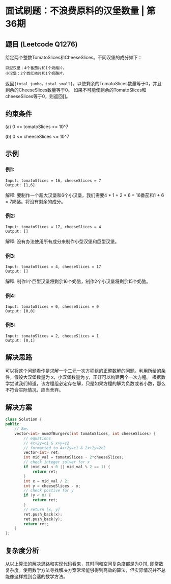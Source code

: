 # 面试刷题：不浪费原料的汉堡数量 | 第36期

## 题目 (Leetcode Q1276)

给定两个整数TomatoSlices和CheeseSlices。不同汉堡的成分如下：

```
巨型汉堡：4个番茄片和1个奶酪片。
小汉堡：2个西红柿片和1个奶酪片。
```

返回`[total_jumbo，total_small]`，以使剩余的TomatoSlices数量等于0，并且剩余的CheeseSlices数量等于0。
如果不可能使剩余的TomatoSlices和cheeseSlices等于0，则返回[]。

## 约束条件

(a) 0 <= tomatoSlices <= 10^7

(b) 0 <= cheeseSlices <= 10^7

## 示例

### 例1:

```
Input: tomatoSlices = 16, cheeseSlices = 7
Output: [1,6]
```

解释: 要制作一个超大汉堡和6个小汉堡，我们需要4 * 1 + 2 * 6 = 16番茄和1 + 6 = 7奶酪。将没有剩余的成分。

### 例2:

```
Input: tomatoSlices = 17, cheeseSlices = 4
Output: []
```

解释:  没有办法使用所有成分来制作小型汉堡和巨型汉堡。

### 例3:

```
Input: tomatoSlices = 4, cheeseSlices = 17
Output: []
```

解释: 制作1个巨型汉堡将剩余16个奶酪，制作2个小汉堡将剩余15个奶酪。

### 例4:

```
Input: tomatoSlices = 0, cheeseSlices = 0
Output: [0,0]
```

### 例5:
```
Input: tomatoSlices = 2, cheeseSlices = 1
Output: [0,1]
```

## 解决思路
可以将这个问题看作是求解一个二元一次方程组的正整数解的问题。利用所给的条件，假设大汉堡数量为 x，小汉堡数量为 y，正好可以构建两个一次方程。
根据数学尝试我们知道，该方程组必定存在解，只是如果方程的解为负数或者小数，那么不符合实际情况，应当舍弃。

## 解决方案

```C++
class Solution {
public:
    // 8ms
    vector<int> numOfBurgers(int tomatoSlices, int cheeseSlices) {
        // equations
        // 4x+2y=c1 & x+y=c2
        // formatted to 4x+2y=c1 & 2x+2y=2c2
        vector<int> ret;
        int mid_val = tomatoSlices - 2*cheeseSlices;
        // check integer solver for x
        if (mid_val < 0 || mid_val % 2 == 1) {
            return ret;
        }
        int x = mid_val / 2;
        int y = cheeseSlices - x;
        // check postive for y
        if (y < 0) {
            return ret;
        }
        // return [x, y]
        ret.push_back(x);
        ret.push_back(y);
        return ret;
    }
};
```

## 复杂度分析

从以上算法的解决思路和实现代码看来，其时间和空间复杂度都是为O(1), 即常数复杂度。使用数学方法寻找解决方案常常能够得到高效的算法，但实际情况并不总能像这样找到合适的数学方法。